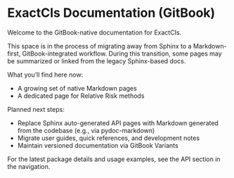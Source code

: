# ExactCIs Documentation (GitBook)

Welcome to the GitBook-native documentation for ExactCIs.

This space is in the process of migrating away from Sphinx to a Markdown-first, GitBook-integrated workflow. During this transition, some pages may be summarized or linked from the legacy Sphinx-based docs.

What you’ll find here now:
- A growing set of native Markdown pages
- A dedicated page for Relative Risk methods

Planned next steps:
- Replace Sphinx auto-generated API pages with Markdown generated from the codebase (e.g., via pydoc-markdown)
- Migrate user guides, quick references, and development notes
- Maintain versioned documentation via GitBook Variants

For the latest package details and usage examples, see the API section in the navigation.
